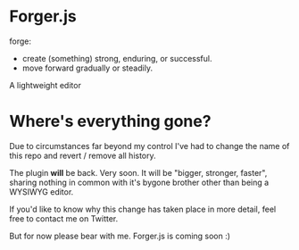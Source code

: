 Forger.js
=========

forge:

* create (something) strong, enduring, or successful.
* move forward gradually or steadily.

A lightweight editor

# Where's everything gone?

Due to circumstances far beyond my control I've had to change the name of this repo and revert / remove all history. 

The plugin **will** be back. Very soon. It will be "bigger, stronger, faster", sharing nothing in common with it's bygone brother other than being a WYSIWYG editor. 

If you'd like to know why this change has taken place in more detail, feel free to contact me on Twitter. 

But for now please bear with me. Forger.js is coming soon :)



